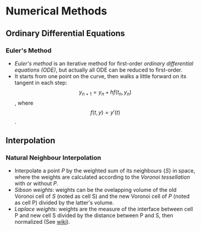 # Numerical Methods

## Ordinary Differential Equations

### Euler's Method

- *Euler's method* is an iterative method for first-order *ordinary differential equations (ODE)*, but actually all ODE can be reduced to first-order.
- It starts from one point on the curve, then walks a little forward on its tangent in each step: $$y_{n+1} = y_n + hf(t_n, y_n)$$, where $$f(t, y) = y'(t)$$.

## Interpolation

### Natural Neighbour Interpolation

- Interpolate a point *P* by the weighted sum of its neighbours {*S*} in space, where the weights are calculated according to the *Voronoi tessellation* with or without *P*.
- *Sibson weights*: weights can be the ovelapping volume of the old Voronoi cell of *S* (noted as cell S) and the new Voronoi cell of *P* (noted as cell P) divided by the latter's volume.
- *Laplace weights*: weights are the measure of the interface between cell P and new cell S divided by the distance between P and S, then normalized (See [wiki](https://en.wanweibaike.com/wiki-Natural%20neighbour%20interpolation)).